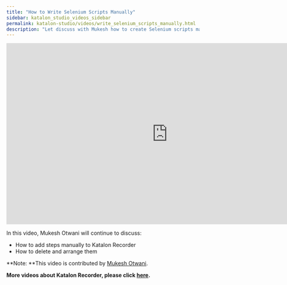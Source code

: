 ```yaml
---
title: "How to Write Selenium Scripts Manually"
sidebar: katalon_studio_videos_sidebar
permalink: katalon-studio/videos/write_selenium_scripts_manually.html
description: "Let discuss with Mukesh how to create Selenium scripts manually via the way of adding steps manually, delete and arrange them in Katalon Recorder."
---
```

<iframe width="840" height="473" src="https://www.youtube.com/embed/adVzcaB5LAs?feature=oembed" frameborder="0" allow="autoplay; encrypted-media" allowfullscreen="">&nbsp;</iframe>

In this video, Mukesh Otwani will continue to discuss:

*   How to add steps manually to Katalon Recorder
*   How to delete and arrange them

**Note: **This video is contributed by [Mukesh Otwani](https://www.youtube.com/channel/UCcTII5pbZYkU4fgFtb4uesg).

**More videos about Katalon Recorder, please click [here](https://www.katalon.com/videos/katalon-recorder-videos/).**